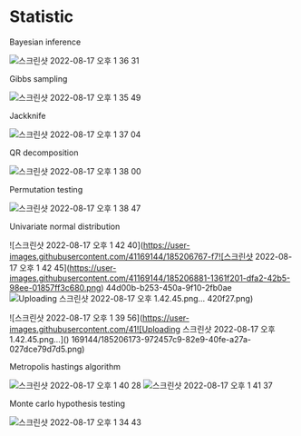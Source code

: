 # Statistic

Bayesian inference

![스크린샷 2022-08-17 오후 1 36 31](https://user-images.githubusercontent.com/41169144/185205556-13db1ab8-94b3-435c-9542-016891f4a74f.png)

Gibbs sampling

![스크린샷 2022-08-17 오후 1 35 49](https://user-images.githubusercontent.com/41169144/185205396-e3716bd2-469b-465a-af04-f49fda11827a.png)

Jackknife

![스크린샷 2022-08-17 오후 1 37 04](https://user-images.githubusercontent.com/41169144/185205640-d3b01a46-eaa9-4a65-bcf9-127971e364fe.png)

QR decomposition

![스크린샷 2022-08-17 오후 1 38 00](https://user-images.githubusercontent.com/41169144/185205833-12f0e115-908c-4da4-967a-6c95b4c0ff26.png)

Permutation testing

![스크린샷 2022-08-17 오후 1 38 47](https://user-images.githubusercontent.com/41169144/185205951-63d2fc5b-0781-4780-94e7-5241ca14078e.png)

Univariate normal distribution

![스크린샷 2022-08-17 오후 1 42 40](https://user-images.githubusercontent.com/41169144/185206767-f7![스크린샷 2022-08-17 오후 1 42 45](https://user-images.githubusercontent.com/41169144/185206881-1361f201-dfa2-42b5-98ee-01857ff3c680.png)
44d00b-b253-450a-9f10-2fb0ae
![Uploading 스크린샷 2022-08-17 오후 1.42.45.png…]()
420f27.png)

![스크린샷 2022-08-17 오후 1 39 56](https://user-images.githubusercontent.com/41![Uploading 스크린샷 2022-08-17 오후 1.42.45.png…]()
169144/185206173-972457c9-82e9-40fe-a27a-027dce79d7d5.png)


Metropolis hastings algorithm

![스크린샷 2022-08-17 오후 1 40 28](https://user-images.githubusercontent.com/41169144/185206270-63c65e3e-5dd2-46fb-9af9-621300ccbeac.png)
![스크린샷 2022-08-17 오후 1 41 37](https://user-images.githubusercontent.com/41169144/185206497-ca1dea02-ba68-412f-b1fd-db9a45c6d504.png)


Monte carlo hypothesis testing

![스크린샷 2022-08-17 오후 1 34 43](https://user-images.githubusercontent.com/41169144/185205206-331a757a-f2b2-4069-b945-4d0319d9563e.png)
